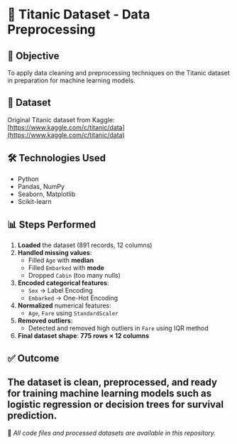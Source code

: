 # 🚢 Titanic Dataset - Data Preprocessing

## 🎯 Objective
To apply data cleaning and preprocessing techniques on the Titanic dataset in preparation for machine learning models.

## 📁 Dataset
Original Titanic dataset from Kaggle:  
[https://www.kaggle.com/c/titanic/data](https://www.kaggle.com/c/titanic/data)

## 🛠 Technologies Used
- Python
- Pandas, NumPy
- Seaborn, Matplotlib
- Scikit-learn

## 📊 Steps Performed
1. **Loaded** the dataset (891 records, 12 columns)
2. **Handled missing values**:
   - Filled `Age` with **median**
   - Filled `Embarked` with **mode**
   - Dropped `Cabin` (too many nulls)
3. **Encoded categorical features**:
   - `Sex` → Label Encoding
   - `Embarked` → One-Hot Encoding
4. **Normalized** numerical features:
   - `Age`, `Fare` using `StandardScaler`
5. **Removed outliers**:
   - Detected and removed high outliers in `Fare` using IQR method
6. **Final dataset shape**: **775 rows × 12 columns**

## ✅ Outcome
The dataset is clean, preprocessed, and ready for training machine learning models such as logistic regression or decision trees for survival prediction.
---
📂 _All code files and processed datasets are available in this repository._
